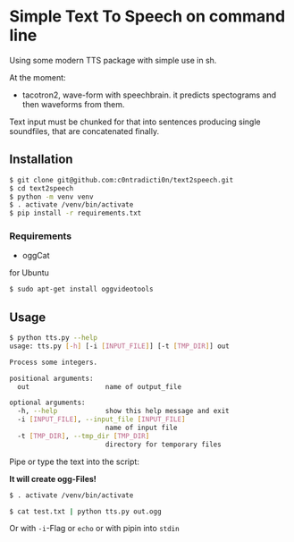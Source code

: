 # Simple Text To Speech on command line

Using some modern TTS package with simple use in  sh.

At the moment:

* tacotron2, wave-form with speechbrain. it predicts spectograms and then waveforms from them. 

Text input must be chunked for that into sentences producing single soundfiles, that are concatenated finally.

## Installation
``` sh 
$ git clone git@github.com:c0ntradicti0n/text2speech.git
$ cd text2speech
$ python -m venv venv
$ . activate /venv/bin/activate
$ pip install -r requirements.txt
```



### Requirements

* oggCat

for Ubuntu

``` sh
$ sudo apt-get install oggvideotools
```
## Usage

``` sh
$ python tts.py --help                                                                            3s  + ✱ ●  ~/P/text2speech 
usage: tts.py [-h] [-i [INPUT_FILE]] [-t [TMP_DIR]] out

Process some integers.

positional arguments:
  out                   name of output_file

optional arguments:
  -h, --help            show this help message and exit
  -i [INPUT_FILE], --input_file [INPUT_FILE]
                        name of input file
  -t [TMP_DIR], --tmp_dir [TMP_DIR]
                        directory for temporary files
```

Pipe or type the text into the script:

**It will create ogg-Files!**

``` sh
$ . activate /venv/bin/activate

$ cat test.txt | python tts.py out.ogg

```

Or with `-i`-Flag or `echo` or with pipin into `stdin`
